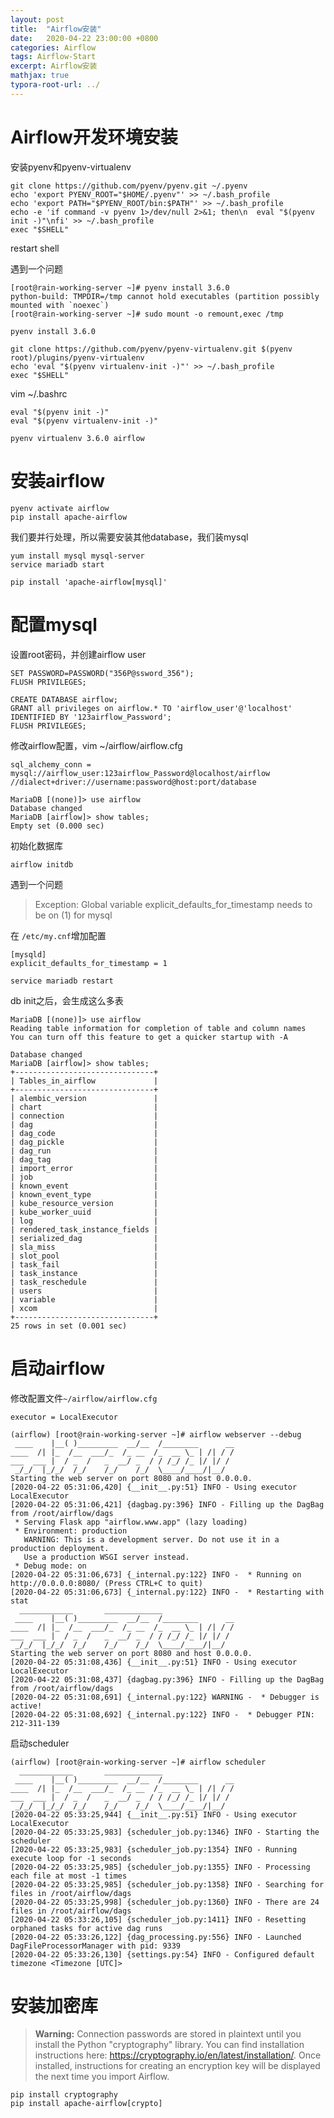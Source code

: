 ```yaml
---
layout: post
title:  "Airflow安装"
date:   2020-04-22 23:00:00 +0800
categories: Airflow
tags: Airflow-Start
excerpt: Airflow安装
mathjax: true
typora-root-url: ../
---
```


# Airflow开发环境安装

安装pyenv和pyenv-virtualenv

```shell
git clone https://github.com/pyenv/pyenv.git ~/.pyenv
echo 'export PYENV_ROOT="$HOME/.pyenv"' >> ~/.bash_profile
echo 'export PATH="$PYENV_ROOT/bin:$PATH"' >> ~/.bash_profile
echo -e 'if command -v pyenv 1>/dev/null 2>&1; then\n  eval "$(pyenv init -)"\nfi' >> ~/.bash_profile
exec "$SHELL"
```

restart shell

遇到一个问题

```shell
[root@rain-working-server ~]# pyenv install 3.6.0
python-build: TMPDIR=/tmp cannot hold executables (partition possibly mounted with `noexec`)
[root@rain-working-server ~]# sudo mount -o remount,exec /tmp
```

```shell
pyenv install 3.6.0
```

```shell
git clone https://github.com/pyenv/pyenv-virtualenv.git $(pyenv root)/plugins/pyenv-virtualenv
echo 'eval "$(pyenv virtualenv-init -)"' >> ~/.bash_profile
exec "$SHELL"
```

vim ~/.bashrc

```shell
eval "$(pyenv init -)"
eval "$(pyenv virtualenv-init -)"
```

```shell
pyenv virtualenv 3.6.0 airflow
```

# 安装airflow

```shell
pyenv activate airflow
pip install apache-airflow
```

我们要并行处理，所以需要安装其他database，我们装mysql

```shell
yum install mysql mysql-server
service mariadb start

pip install 'apache-airflow[mysql]'
```

# 配置mysql

设置root密码，并创建airflow user

```mariadb
SET PASSWORD=PASSWORD("356P@ssword_356");
FLUSH PRIVILEGES; 

CREATE DATABASE airflow; 
GRANT all privileges on airflow.* TO 'airflow_user'@'localhost'  IDENTIFIED BY '123airflow_Password'; 
FLUSH PRIVILEGES; 
```

修改airflow配置，vim ~/airflow/airflow.cfg

```shell
sql_alchemy_conn = mysql://airflow_user:123airflow_Password@localhost/airflow
//dialect+driver://username:password@host:port/database
```

```mariadb
MariaDB [(none)]> use airflow
Database changed
MariaDB [airflow]> show tables;
Empty set (0.000 sec)
```

初始化数据库

```shell
airflow initdb
```

遇到一个问题

> Exception: Global variable explicit_defaults_for_timestamp needs to be on (1) for mysql

在 `/etc/my.cnf`增加配置

```
[mysqld]
explicit_defaults_for_timestamp = 1
```

```shell
service mariadb restart
```

db init之后，会生成这么多表

```mariadb
MariaDB [(none)]> use airflow
Reading table information for completion of table and column names
You can turn off this feature to get a quicker startup with -A

Database changed
MariaDB [airflow]> show tables;
+-------------------------------+
| Tables_in_airflow             |
+-------------------------------+
| alembic_version               |
| chart                         |
| connection                    |
| dag                           |
| dag_code                      |
| dag_pickle                    |
| dag_run                       |
| dag_tag                       |
| import_error                  |
| job                           |
| known_event                   |
| known_event_type              |
| kube_resource_version         |
| kube_worker_uuid              |
| log                           |
| rendered_task_instance_fields |
| serialized_dag                |
| sla_miss                      |
| slot_pool                     |
| task_fail                     |
| task_instance                 |
| task_reschedule               |
| users                         |
| variable                      |
| xcom                          |
+-------------------------------+
25 rows in set (0.001 sec)
```

# 启动airflow

修改配置文件`~/airflow/airflow.cfg`

```shell
executor = LocalExecutor
```

```shell
(airflow) [root@rain-working-server ~]# airflow webserver --debug
 ____    |__( )_________  __/__  /________      __
____  /| |_  /__  ___/_  /_ __  /_  __ \_ | /| / /
___  ___ |  / _  /   _  __/ _  / / /_/ /_ |/ |/ /
 _/_/  |_/_/  /_/    /_/    /_/  \____/____/|__/
Starting the web server on port 8080 and host 0.0.0.0.
[2020-04-22 05:31:06,420] {__init__.py:51} INFO - Using executor LocalExecutor
[2020-04-22 05:31:06,421] {dagbag.py:396} INFO - Filling up the DagBag from /root/airflow/dags
 * Serving Flask app "airflow.www.app" (lazy loading)
 * Environment: production
   WARNING: This is a development server. Do not use it in a production deployment.
   Use a production WSGI server instead.
 * Debug mode: on
[2020-04-22 05:31:06,673] {_internal.py:122} INFO -  * Running on http://0.0.0.0:8080/ (Press CTRL+C to quit)
[2020-04-22 05:31:06,673] {_internal.py:122} INFO -  * Restarting with stat
  ____________       _____________
 ____    |__( )_________  __/__  /________      __
____  /| |_  /__  ___/_  /_ __  /_  __ \_ | /| / /
___  ___ |  / _  /   _  __/ _  / / /_/ /_ |/ |/ /
 _/_/  |_/_/  /_/    /_/    /_/  \____/____/|__/
Starting the web server on port 8080 and host 0.0.0.0.
[2020-04-22 05:31:08,436] {__init__.py:51} INFO - Using executor LocalExecutor
[2020-04-22 05:31:08,437] {dagbag.py:396} INFO - Filling up the DagBag from /root/airflow/dags
[2020-04-22 05:31:08,691] {_internal.py:122} WARNING -  * Debugger is active!
[2020-04-22 05:31:08,692] {_internal.py:122} INFO -  * Debugger PIN: 212-311-139
```

启动scheduler

```shell
(airflow) [root@rain-working-server ~]# airflow scheduler
  ____________       _____________
 ____    |__( )_________  __/__  /________      __
____  /| |_  /__  ___/_  /_ __  /_  __ \_ | /| / /
___  ___ |  / _  /   _  __/ _  / / /_/ /_ |/ |/ /
 _/_/  |_/_/  /_/    /_/    /_/  \____/____/|__/
[2020-04-22 05:33:25,944] {__init__.py:51} INFO - Using executor LocalExecutor
[2020-04-22 05:33:25,983] {scheduler_job.py:1346} INFO - Starting the scheduler
[2020-04-22 05:33:25,983] {scheduler_job.py:1354} INFO - Running execute loop for -1 seconds
[2020-04-22 05:33:25,985] {scheduler_job.py:1355} INFO - Processing each file at most -1 times
[2020-04-22 05:33:25,985] {scheduler_job.py:1358} INFO - Searching for files in /root/airflow/dags
[2020-04-22 05:33:25,998] {scheduler_job.py:1360} INFO - There are 24 files in /root/airflow/dags
[2020-04-22 05:33:26,105] {scheduler_job.py:1411} INFO - Resetting orphaned tasks for active dag runs
[2020-04-22 05:33:26,122] {dag_processing.py:556} INFO - Launched DagFileProcessorManager with pid: 9339
[2020-04-22 05:33:26,130] {settings.py:54} INFO - Configured default timezone <Timezone [UTC]>
```

# 安装加密库

> **Warning:** Connection passwords are stored in plaintext until you  install the Python "cryptography" library. You can find installation  instructions here: https://cryptography.io/en/latest/installation/. Once installed, instructions for creating an encryption key will be displayed the next time you import Airflow. 

```shell
pip install cryptography
pip install apache-airflow[crypto]
```

